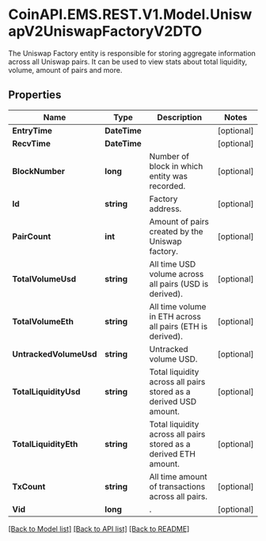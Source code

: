 # CoinAPI.EMS.REST.V1.Model.UniswapV2UniswapFactoryV2DTO
The Uniswap Factory entity is responsible for storing aggregate information across all Uniswap pairs. It can be used to view stats about total liquidity, volume, amount of pairs and more.

## Properties

Name | Type | Description | Notes
------------ | ------------- | ------------- | -------------
**EntryTime** | **DateTime** |  | [optional] 
**RecvTime** | **DateTime** |  | [optional] 
**BlockNumber** | **long** | Number of block in which entity was recorded. | [optional] 
**Id** | **string** | Factory address. | [optional] 
**PairCount** | **int** | Amount of pairs created by the Uniswap factory. | [optional] 
**TotalVolumeUsd** | **string** | All time USD volume across all pairs (USD is derived). | [optional] 
**TotalVolumeEth** | **string** | All time volume in ETH across all pairs (ETH is derived). | [optional] 
**UntrackedVolumeUsd** | **string** | Untracked volume USD. | [optional] 
**TotalLiquidityUsd** | **string** | Total liquidity across all pairs stored as a derived USD amount. | [optional] 
**TotalLiquidityEth** | **string** | Total liquidity across all pairs stored as a derived ETH amount. | [optional] 
**TxCount** | **string** | All time amount of transactions across all pairs. | [optional] 
**Vid** | **long** | . | [optional] 

[[Back to Model list]](../README.md#documentation-for-models) [[Back to API list]](../README.md#documentation-for-api-endpoints) [[Back to README]](../README.md)

